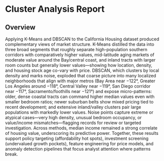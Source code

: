 
# Cluster Analysis Report

## Overview
Applying K-Means and DBSCAN to the California Housing dataset produced complementary views of market structure. K-Means distilled the data into three broad segments that roughly separate high-population southern corridors with comparatively higher values, mid-latitude aging markets of moderate value around the Bay/central coast, and inland tracts with larger room counts but generally lower values—showing how location, density, and housing stock age co-vary with price. DBSCAN, which clusters by local density and marks noise, exploded that coarse picture into many localized neighborhoods that align with major metros (Bay Area near −122°, Greater Los Angeles around −118°, Central Valley near −119°, San Diego corridor near −117°, Sacramento/foothills near −121°) and expose micro-patterns: older, dense coastal tracts can command higher median values even with smaller bedroom ratios; newer suburban belts show mixed pricing tied to recent development; and extensive inland/valley clusters pair large populations with markedly lower values. Noise points capture extreme or atypical cases—very high density, unusual bedroom occupancy, or value/income mismatches—flagging records for review or targeted investigation. Across methods, median income remained a strong correlate of housing value, underscoring its predictive power. Together, these results support policy targeting (affordability hot spots), investment screening (undervalued growth pockets), feature engineering for price models, and anomaly detection pipelines that focus analyst attention where patterns break.